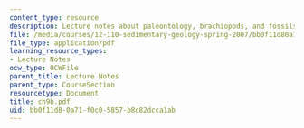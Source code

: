 ```yaml
---
content_type: resource
description: Lecture notes about paleontology, brachiopods, and fossils.
file: /media/courses/12-110-sedimentary-geology-spring-2007/bb0f11d80a71f0c05857b8c82dcca1ab_ch9b.pdf
file_type: application/pdf
learning_resource_types:
- Lecture Notes
ocw_type: OCWFile
parent_title: Lecture Notes
parent_type: CourseSection
resourcetype: Document
title: ch9b.pdf
uid: bb0f11d8-0a71-f0c0-5857-b8c82dcca1ab
---
```

